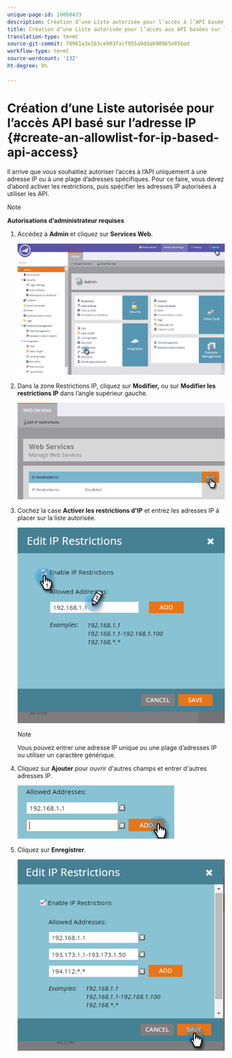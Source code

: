 ```yaml
---
unique-page-id: 10098433
description: Création d’une Liste autorisée pour l’accès à l’API basée sur l’adresse IP - Documents marketing - Documentation du produit
title: Création d’une Liste autorisée pour l’accès aux API basées sur l’adresse IP
translation-type: tm+mt
source-git-commit: 78961a3e163ce903facf955a9dda6909b5e85bad
workflow-type: tm+mt
source-wordcount: '132'
ht-degree: 0%

---
```



# Création d’une Liste autorisée pour l’accès API basé sur l’adresse IP {#create-an-allowlist-for-ip-based-api-access}

Il arrive que vous souhaitiez autoriser l’accès à l’API uniquement à une adresse IP ou à une plage d’adresses spécifiques. Pour ce faire, vous devez d’abord activer les restrictions, puis spécifier les adresses IP autorisées à utiliser les API.

>[!NOTE]
>
>**Autorisations d’administrateur requises**

1. Accédez à **Admin** et cliquez sur **Services Web**.

   ![](assets/image2016-2-25-9-3a12-3a48.png)

1. Dans la zone Restrictions IP, cliquez sur **Modifier,** ou sur **Modifier les restrictions IP** dans l’angle supérieur gauche.

   ![](assets/image2016-2-25-9-3a15-3a30.png)

1. Cochez la case **Activer les restrictions d&#39;IP** et entrez les adresses IP à placer sur la liste autorisée.

   ![](assets/image2016-2-25-9-3a18-3a28.png)

   >[!NOTE]
   >
   >Vous pouvez entrer une adresse IP unique ou une plage d’adresses IP ou utiliser un caractère générique.

1. Cliquez sur **Ajouter** pour ouvrir d&#39;autres champs et entrer d&#39;autres adresses IP.

   ![](assets/image2016-2-25-9-3a20-3a47.png)

1. Cliquez sur **Enregistrer**.

   ![](assets/image2016-2-25-9-3a28-3a21.png)
